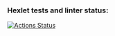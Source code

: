 ### Hexlet tests and linter status:
[![Actions Status](https://github.com/VasilyevPS/java-project-73/workflows/hexlet-check/badge.svg)](https://github.com/VasilyevPS/java-project-73/actions)